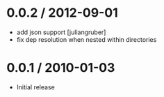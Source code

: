 
0.0.2 / 2012-09-01 
==================

  * add json support [juliangruber]
  * fix dep resolution when nested within directories

0.0.1 / 2010-01-03
==================

  * Initial release
